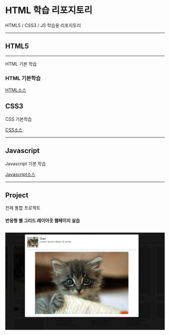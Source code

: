 # HTML 학습 리포지토리
HTML5 / CSS3 / JS 학습용 리포지토리


-----------------

## HTML5
----------------
HTML 기본 학습

### HTML 기본학습
[HTML소스](https://github.com/gjs405/StudyHtml/tree/main/01_HTML)

## CSS3
CSS 기본학습

[CSS소스](https://github.com/gjs405/StudyHtml/tree/main/02_CSS)

-------------
## Javascript
Javascript 기본 학습

[Javascript소스](https://github.com/gjs405/StudyHtml/tree/main/03_Javascript)

---------------------
## Project
전체 통합 프로젝트

#### 반응형 웹 그리드 레이아웃 웹페이지 실습

![결과1](/04_Project/ref_images/result_01.png)
------------------------


